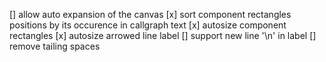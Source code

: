 [] allow auto expansion of the canvas
[x] sort component rectangles positions by its occurence in callgraph text
[x] autosize component rectangles
[x] autosize arrowed line label
[] support new line '\n' in label
[] remove tailing spaces
